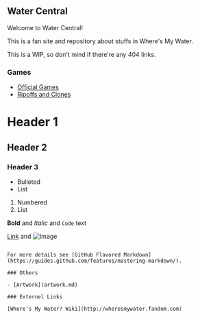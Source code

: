 ## Water Central

Welcome to Water Central! 

This is a fan site and repository about stuffs in Where's My Water. 

This is a WIP, so don't mind if there're any 404 links. 

### Games

- [Official Games](official.md)
- [Ripoffs and Clones](clones.md)

# Header 1
## Header 2
### Header 3

- Bulleted
- List

1. Numbered
2. List

**Bold** and _Italic_ and `Code` text

[Link](url) and ![Image](src)
```

For more details see [GitHub Flavored Markdown](https://guides.github.com/features/mastering-markdown/).

### Others

- [Artwork](artwork.md)

### Externel Links

[Where's My Water? Wiki](http://wheresmywater.fandom.com)
